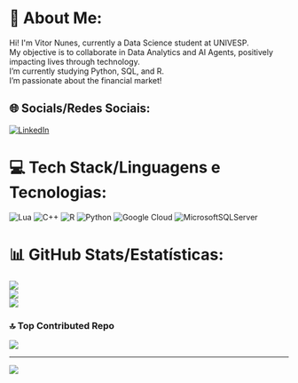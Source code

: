 # 💫 About Me:
Hi! I'm Vitor Nunes, currently a Data Science student at UNIVESP. <br>
My objective is to collaborate in Data Analytics and AI Agents, positively impacting lives through technology. <br>
I’m currently studying Python, SQL, and R. <br>
I’m passionate about the financial market!


## 🌐 Socials/Redes Sociais:
[![LinkedIn](https://img.shields.io/badge/LinkedIn-%230077B5.svg?logo=linkedin&logoColor=white)](https://linkedin.com/in/www.linkedin.com/in/vitorsnunes) 

# 💻 Tech Stack/Linguagens e Tecnologias:
![Lua](https://img.shields.io/badge/lua-%232C2D72.svg?style=for-the-badge&logo=lua&logoColor=white) ![C++](https://img.shields.io/badge/c++-%2300599C.svg?style=for-the-badge&logo=c%2B%2B&logoColor=white) ![R](https://img.shields.io/badge/r-%23276DC3.svg?style=for-the-badge&logo=r&logoColor=white) ![Python](https://img.shields.io/badge/python-3670A0?style=for-the-badge&logo=python&logoColor=ffdd54) ![Google Cloud](https://img.shields.io/badge/GoogleCloud-%234285F4.svg?style=for-the-badge&logo=google-cloud&logoColor=white) ![MicrosoftSQLServer](https://img.shields.io/badge/Microsoft%20SQL%20Server-CC2927?style=for-the-badge&logo=microsoft%20sql%20server&logoColor=white)
# 📊 GitHub Stats/Estatísticas:
![](https://github-readme-stats.vercel.app/api?username=vwnsk&theme=dark&hide_border=false&include_all_commits=true&count_private=false)<br/>
![](https://nirzak-streak-stats.vercel.app/?user=vwnsk&theme=dark&hide_border=false)<br/>
![](https://github-readme-stats.vercel.app/api/top-langs/?username=vwnsk&theme=dark&hide_border=false&include_all_commits=true&count_private=false&layout=compact)

### 🔝 Top Contributed Repo
![](https://github-contributor-stats.vercel.app/api?username=vwnsk&limit=5&theme=dark&combine_all_yearly_contributions=true)

---
[![](https://visitcount.itsvg.in/api?id=vwnsk&icon=0&color=0)](https://visitcount.itsvg.in)

